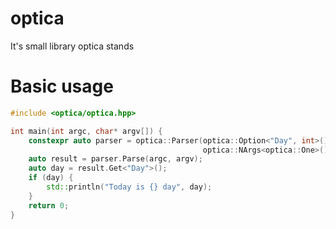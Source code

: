 # optica

It's small library
optica stands

# Basic usage


```cpp
#include <optica/optica.hpp>

int main(int argc, char* argv[]) {
    constexpr auto parser = optica::Parser(optica::Option<"Day", int>() |
                                           optica::NArgs<optica::One>());
    auto result = parser.Parse(argc, argv);
    auto day = result.Get<"Day">();
    if (day) {
        std::println("Today is {} day", day);
    }
    return 0;
}
```
